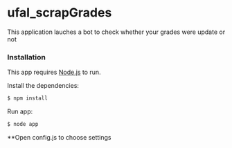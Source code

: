 # ufal_scrapGrades

This application lauches a bot to check whether your grades were update or not

### Installation

This app requires [Node.js](https://nodejs.org/) to run.

Install the dependencies:

```sh
$ npm install
```

Run app:
```sh
$ node app
```


**Open config.js to choose settings
